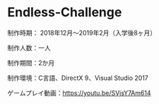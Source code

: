 # Endless-Challenge

制作時期： 2018年12月～2019年2月（入学後8ヶ月）

制作人数：一人

制作期間：2か月

制作環境：C言語、DirectX 9、Visual Studio 2017

ゲームプレイ動画：https://youtu.be/SVjsY7Am614
